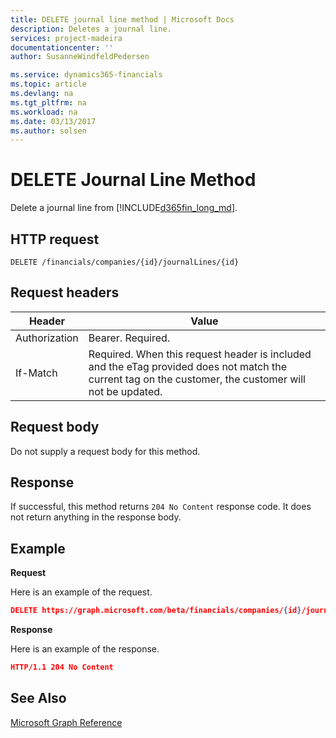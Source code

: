 ```yaml
---
title: DELETE journal line method | Microsoft Docs
description: Deletes a journal line.
services: project-madeira
documentationcenter: ''
author: SusanneWindfeldPedersen

ms.service: dynamics365-financials
ms.topic: article
ms.devlang: na
ms.tgt_pltfrm: na
ms.workload: na
ms.date: 03/13/2017
ms.author: solsen
---
```


# DELETE Journal Line Method
Delete a journal line from [!INCLUDE[d365fin_long_md](../dynamics-nav/includes/d365fin_long_md.md)].

## HTTP request
```
DELETE /financials/companies/{id}/journalLines/{id}
```

## Request headers
|Header|Value|
|------|-----|
|Authorization  |Bearer. Required. |
|If-Match       |Required. When this request header is included and the eTag provided does not match the current tag on the customer, the customer will not be updated. |

## Request body

Do not supply a request body for this method.

## Response

If successful, this method returns ```204 No Content``` response code. It does not return anything in the response body.

## Example

**Request**

Here is an example of the request.

```json
DELETE https://graph.microsoft.com/beta/financials/companies/{id}/journalLines/{id}
```

**Response** 

Here is an example of the response. 

```json
HTTP/1.1 204 No Content
```

## See Also
[Microsoft Graph Reference](dynamics_graph_reference.md)  